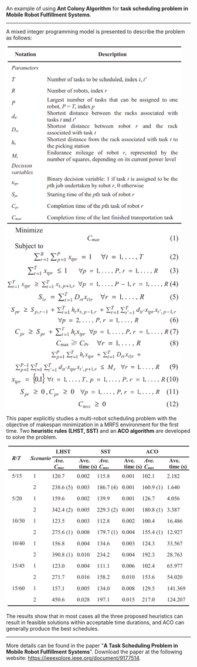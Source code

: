 An example of using **Ant Colony Algorithm** for **task scheduling problem in Mobile Robot Fulfillment Systems**.

------

A mixed integer programming model is presented to describe the problem  as follows:

<img src="Pictures/Parameters.png" style="zoom:67%;" />



<img src="Pictures/model.png" style="zoom: 67%;" />

This paper explicitly studies a multi-robot scheduling problem with the objective of makespan minimization in a
MRFS environment for the first time. Two **heuristic rules (LHST, SST)** and an **ACO algorithm** are developed to solve the problem.   

<img src="Pictures/results.png" style="zoom: 50%;" />

The results show that in most cases all the three proposed heuristics can result in feasible solutions within acceptable time durations, and ACO can generally produce the best schedules.  

------

More details can be found in the paper "**A Task Scheduling Problem in Mobile Robot Fulfillment Systems**". Download the paper at the following website: https://ieeexplore.ieee.org/document/9177514.